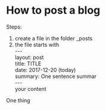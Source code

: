 # How to post a blog

Steps:
1. create a file in the folder _posts
2. the file starts with<br>
\---<br>
layout:     post<br>
title:      TITLE<br>
date:       2017-12-20 (today)<br>
summary:    One sentence summar<br>
\---<br>
your content


One thing 

